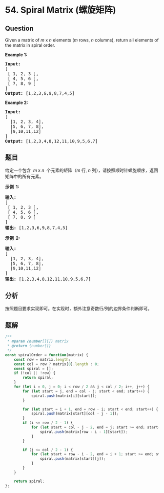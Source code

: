 # 54. Spiral Matrix (螺旋矩阵)

## Question

Given a matrix of _m_ x _n_ elements (_m_ rows, _n_ columns), return all elements of the matrix in spiral order.

**Example 1:**

<pre><strong>Input:</strong>
[
 [ 1, 2, 3 ],
 [ 4, 5, 6 ],
 [ 7, 8, 9 ]
]
<strong>Output:</strong> [1,2,3,6,9,8,7,4,5]
</pre>

**Example 2:**

<pre><strong>Input:</strong>
[
  [1, 2, 3, 4],
  [5, 6, 7, 8],
  [9,10,11,12]
]
<strong>Output:</strong> [1,2,3,4,8,12,11,10,9,5,6,7]
</pre>

## 题目

给定一个包含  *m* x *n*  个元素的矩阵（_m_ 行, _n_ 列），请按照顺时针螺旋顺序，返回矩阵中的所有元素。

**示例  1:**

<pre><strong>输入:</strong>
[
 [ 1, 2, 3 ],
 [ 4, 5, 6 ],
 [ 7, 8, 9 ]
]
<strong>输出:</strong> [1,2,3,6,9,8,7,4,5]
</pre>

**示例  2:**

<pre><strong>输入:</strong>
[
  [1, 2, 3, 4],
  [5, 6, 7, 8],
  [9,10,11,12]
]
<strong>输出:</strong> [1,2,3,4,8,12,11,10,9,5,6,7]
</pre>

## 分析

按照题目要求实现即可。在实现时，额外注意奇数行/列的边界条件判断即可。

## 题解

```javascript
/**
 * @param {number[][]} matrix
 * @return {number[]}
 */
const spiralOrder = function(matrix) {
    const row = matrix.length;
    const col = row ? matrix[0].length : 0;
    const spiral = [];
    if (!col || !row) {
        return spiral;
    }
    for (let i = 0, j = 0; i < row / 2 && j < col / 2; i++, j++) {
        for (let start = j, end = col - j; start < end; start++) {
            spiral.push(matrix[i][start]);
        }

        for (let start = i + 1, end = row - i; start < end; start++) {
            spiral.push(matrix[start][col - j - 1]);
        }
        if (i <= row / 2 - 1) {
            for (let start = col - j - 2, end = j; start >= end; start--) {
                spiral.push(matrix[row - i - 1][start]);
            }
        }

        if (j <= col / 2 - 1) {
            for (let start = row - i - 2, end = i + 1; start >= end; start--) {
                spiral.push(matrix[start][j]);
            }
        }
    }

    return spiral;
};
```
